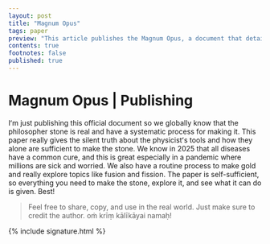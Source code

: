 ```yaml
---
layout: post
title: "Magnum Opus"
tags: paper
preview: "This article publishes the Magnum Opus, a document that details how to make the philosopher stone. It is the official copy and can be used for scientific processes in the modern age."
contents: true
footnotes: false
published: true
---
```


# Magnum Opus | Publishing

Iʻm just publishing this official document so we globally know that the philosopher stone is real and have a systematic process for making it. This paper really gives the silent truth about the physicistʻs tools and how they alone are sufficient to make the stone. We know in 2025 that all diseases have a common cure, and this is great especially in a pandemic where millions are sick and worried. We also have a routine process to make gold and really explore topics like fusion and fission. The paper is self-sufficient, so everything you need to make the stone, explore it, and see what it can do is given. Best!

<!-- [Magnum Opus]({% link {{ site.images }}/thesis.pdf %}) -->

> Feel free to share, copy, and use in the real world. Just make sure to credit the author. oṁ krīṃ kālīkāyai namaḥ!

{% include signature.html %}
